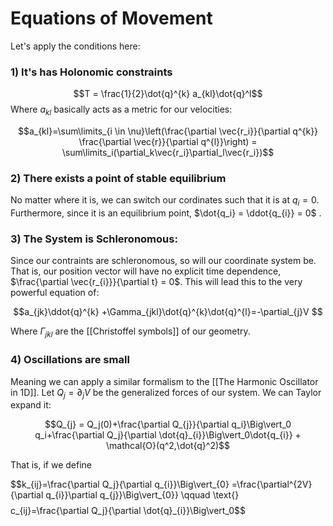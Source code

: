 # Equations of Movement

Let's apply the conditions here:
### 1) It's has Holonomic constraints 
$$T = \frac{1}{2}\dot{q}^{k} a_{kl}\dot{q}^l$$
Where $a_{kl}$ basically acts as a metric for our velocities:

$$a_{kl}=\sum\limits_{i \in \nu}\left(\frac{\partial \vec{r_i}}{\partial q^{k}} \frac{\partial \vec{r}}{\partial q^{l}}\right) = \sum\limits_i(\partial_k\vec{r_i}\partial_l\vec{r_i})$$

### 2) There exists a point of stable equilibrium 
No matter where it is, we can switch our cordinates such that it is at $q_{i}=0$. Furthermore, since it is an equilibrium point, $\dot{q_i} = \ddot{q_{i}} = 0$ .

### 3) The System is Schleronomous:
Since our contraints are schleronomous, so will our coordinate system be. That is, our position vector will have no explicit time dependence, $\frac{\partial \vec{r_{i}}}{\partial t} = 0$. This will lead this to the very powerful equation of:

$$a_{jk}\ddot{q}^{k} +\Gamma_{jkl}\dot{q}^{k}\dot{q}^{l}=-\partial_{j}V  $$

Where $\Gamma_{jkl}$ are the [[Christoffel symbols]] of our geometry. 

### 4) Oscillations are small

Meaning we can apply a similar formalism to the [[The Harmonic Oscillator in 1D]]. Let $Q_{j}= \partial_{j}V$ be the generalized forces of our system. We can Taylor expand it:

$$Q_{j} = Q_j(0)+\frac{\partial Q_{j}}{\partial q_i}\Big\vert_0 q_i+\frac{\partial Q_j}{\partial \dot{q}_{i}}\Big\vert_0\dot{q_{i}} + \mathcal{O}(q^2,\dot{q}^2)$$

That is, if we define

$$k_{ij}=\frac{\partial Q_j}{\partial q_{i}}\Big\vert_{0} =\frac{\partial^{2V}{\partial q_{i}}\partial q_{j}}\Big\vert_{0}} \qquad \text{}$$
$$c_{ij}=\frac{\partial Q_j}{\partial \dot{q}_{i}}\Big\vert_0$$

